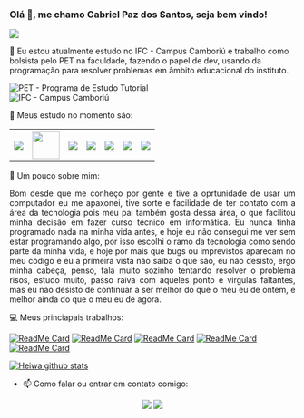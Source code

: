 ### Olá 👋, me chamo Gabriel Paz dos Santos, seja bem vindo!

<img src="https://clubedosgeeks.com.br/wp-content/uploads/2016/01/dormrm.gif"/>

🔭 Eu estou atualmente estudo no IFC - Campus Camboriú e trabalho como bolsista pelo PET na faculdade, fazendo o papel de dev, usando da programação para resolver problemas em âmbito educacional do instituto.

![PET - Programa de Estudo Tutorial](https://www.pet.ifc-camboriu.edu.br/)<br>
![IFC - Campus Camboriú]("http://www.camboriu.ifc.edu.br/)                                                                                                                                

🌱 Meus estudo no momento são:

<table align="center">
    <tr>
      <th><img src="https://img.icons8.com/color/48/000000/javascript.png"/></th>
      <th><img src="https://upload.wikimedia.org/wikipedia/commons/thumb/9/91/Electron_Software_Framework_Logo.svg/1024px-Electron_Software_Framework_Logo.svg.png" width="48"</th>
      <th><img src="https://img.icons8.com/color/48/000000/nodejs.png"/></th>
      <th><img src="https://img.icons8.com/color/48/000000/typescript.png"/></th>
      <th><img src="https://img.icons8.com/bubbles/60/000000/react.png"/></th>
      <th><img src="https://img.icons8.com/fluent/48/000000/visual-studio-code-2019.png"/></th>
      <th><img src="https://img.icons8.com/doodle/48/000000/github--v1.png"/></th>
    </tr>
</table>

:man: Um pouco sobre mim:<br>
<p align="justify">
Bom desde que me conheço por gente e tive a oprtunidade de usar um computador eu me apaxonei, tive sorte e facilidade de ter contato com a área da tecnologia pois meu pai também gosta dessa área, o que facilitou minha decisão em fazer curso técnico em informática. Eu nunca tinha programado nada na minha vida antes, e hoje eu não consegui me ver sem estar programando algo, por isso escolhi o ramo da tecnologia como sendo parte da minha vida, e hoje por mais que bugs ou imprevistos aparecam no meu código e eu a primeira vista não saiba o que são, eu não desisto, ergo minha cabeça, penso, fala muito sozinho tentando resolver o problema risos, estudo muito, passo raiva com aqueles ponto e vírgulas faltantes, mas eu não desisto de continuar a ser melhor do que o meu eu de ontem, e melhor ainda do que o meu eu de agora.
</p>

:computer: Meus princiapais trabalhos:

[![ReadMe Card](https://github-readme-stats.vercel.app/api/pin/?username=gabrielheiwa&repo=autoMensageria)](https://github.com/gabrielheiwa/autoMensageria)
[![ReadMe Card](https://github-readme-stats.vercel.app/api/pin/?username=gabrielheiwa&repo=wpp_extension)](https://github.com/gabrielheiwa/wpp_extension)
[![ReadMe Card](https://github-readme-stats.vercel.app/api/pin/?username=gabrielheiwa&repo=agendaReactJS)](https://github.com/gabrielheiwa/agendaReactJS)
[![ReadMe Card](https://github-readme-stats.vercel.app/api/pin/?username=gabrielheiwa&repo=be-the-hero)](https://github.com/gabrielheiwa/be-the-hero)
[![ReadMe Card](https://github-readme-stats.vercel.app/api/pin/?username=gabrielheiwa&repo=be-the-hero-frontend)](https://github.com/gabrielheiwa/be-the-hero-frontend)

[![Heiwa github stats](https://github-readme-stats.vercel.app/api?username=gabrielheiwa&show_icons=true)](https://github.com/windard)

- 📫 Como falar ou entrar em contato comigo:

<p align="center">
  <a href="https://www.instagram.com/gabr.el_paz/?hl=pt-br" rel="nofollow" spellcheck="false" target="_blank">
    <img src="https://img.icons8.com/doodle/48/000000/instagram-new.png" /></a>
  <a href="https://www.linkedin.com/in/gabriel-paz-120ab1198/"><img src="https://img.icons8.com/doodle/48/000000/linkedin.png" /></a>
</p>

